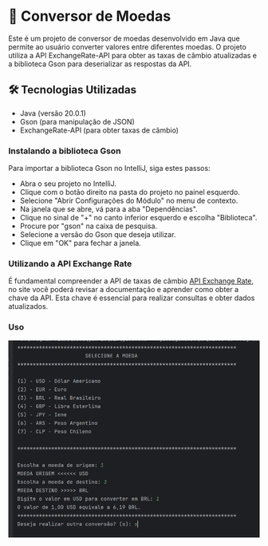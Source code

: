 # 💱 Conversor de Moedas

Este é um projeto de conversor de moedas desenvolvido em Java que permite ao usuário converter valores entre diferentes moedas. O projeto utiliza a API ExchangeRate-API para obter as taxas de câmbio atualizadas e a biblioteca Gson para deserializar as respostas da API.

## 🛠️ Tecnologias Utilizadas
- Java (versão 20.0.1)
- Gson (para manipulação de JSON)
- ExchangeRate-API (para obter taxas de câmbio)

### Instalando a biblioteca Gson

Para importar a biblioteca Gson no IntelliJ, siga estes passos:
- Abra o seu projeto no IntelliJ.
- Clique com o botão direito na pasta do projeto no painel esquerdo. 
- Selecione "Abrir Configurações do Módulo" no menu de contexto. 
- Na janela que se abre, vá para a aba "Dependências". 
- Clique no sinal de "+" no canto inferior esquerdo e escolha "Biblioteca". 
- Procure por "gson" na caixa de pesquisa. 
- Selecione a versão do Gson que deseja utilizar. 
- Clique em "OK" para fechar a janela.

### Utilizando a API Exchange Rate

É fundamental compreender a API de taxas de câmbio [API Exchange Rate](https://www.exchangerate-api.com/),
no site você poderá revisar a documentação e aprender como obter a chave 
da API. Esta chave é essencial para realizar consultas e 
obter dados atualizados.

### Uso

![Imagem do programa em execução](img.png)